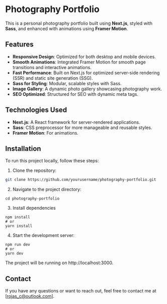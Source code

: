 # Photography Portfolio

This is a personal photography portfolio built using **Next.js**, styled with **Sass**, and enhanced with animations using **Framer Motion**.

## Features

- **Responsive Design**: Optimized for both desktop and mobile devices.
- **Smooth Animations**: Integrated Framer Motion for smooth page transitions and interactive animations.
- **Fast Performance**: Built on Next.js for optimized server-side rendering (SSR) and static site generation (SSG).
- **Sass for Styling**: Modular, scalable styles with Sass.
- **Image Gallery**: A dynamic photo gallery showcasing photography work.
- **SEO Optimized**: Structured for SEO with dynamic meta tags.

## Technologies Used

- **Next.js**: A React framework for server-rendered applications.
- **Sass**: CSS preprocessor for more manageable and reusable styles.
- **Framer Motion**: For animations.

## Installation

To run this project locally, follow these steps:

1. Clone the repository:

```bash
git clone https://github.com/yourusername/photography-portfolio.git

```

2. Navigate to the project directory:

```
cd photography-portfolio
```

3. Install dependencies

```
npm install
# or
yarn install
```

4. Start the development server:

```
npm run dev
# or
yarn dev
```


The project will be running on http://localhost:3000.



## Contact
If you have any questions or want to reach out, feel free to contact me at [rojas_c@outlook.com].